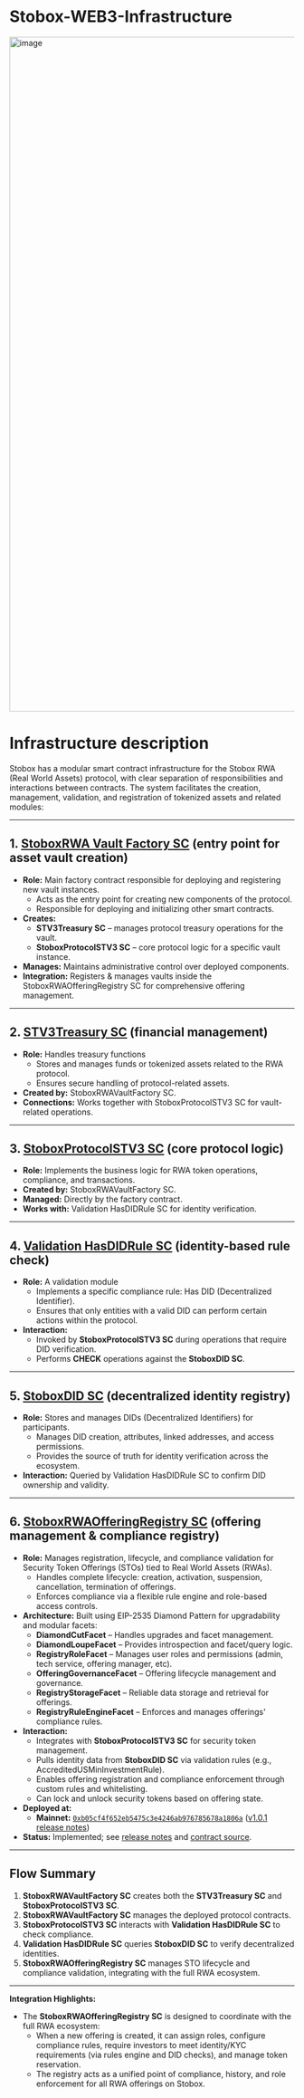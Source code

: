 # Stobox-WEB3-Infrastructure

<img width="1696" height="1192" alt="image" src="https://github.com/user-attachments/assets/f87dcfee-147e-43e3-89d5-e5e4c050a81a" />


# Infrastructure description

Stobox has a modular smart contract infrastructure for the Stobox RWA (Real World Assets) protocol, with clear separation of responsibilities and interactions between contracts. The system facilitates the creation, management, validation, and registration of tokenized assets and related modules:

---

## 1. [StoboxRWA Vault Factory SC](https://arbiscan.io/address/0x096d75d0501c3b1479ffe15569192cec998223b4#code) (entry point for asset vault creation)

- **Role:** Main factory contract responsible for deploying and registering new vault instances.
  - Acts as the entry point for creating new components of the protocol.
  - Responsible for deploying and initializing other smart contracts.
- **Creates:**
  - **STV3Treasury SC** – manages protocol treasury operations for the vault.
  - **StoboxProtocolSTV3 SC** – core protocol logic for a specific vault instance.
- **Manages:** Maintains administrative control over deployed components.
- **Integration:** Registers & manages vaults inside the StoboxRWAOfferingRegistry SC for comprehensive offering management.

---

## 2. [STV3Treasury SC](https://arbiscan.io/address/0x17b94f6b0ddeaac3753b33ee006a7fdbc1292dcf#code) (financial management)

- **Role:** Handles treasury functions
  - Stores and manages funds or tokenized assets related to the RWA protocol.
  - Ensures secure handling of protocol-related assets.
- **Created by:** StoboxRWAVaultFactory SC.
- **Connections:** Works together with StoboxProtocolSTV3 SC for vault-related operations.

---

## 3. [StoboxProtocolSTV3 SC](https://arbiscan.io/address/0x998a0beaf37ca4ba61b5cfac59fdee0da2211a46#code) (core protocol logic)

- **Role:** Implements the business logic for RWA token operations, compliance, and transactions.
- **Created by:** StoboxRWAVaultFactory SC.
- **Managed:** Directly by the factory contract.
- **Works with:** Validation HasDIDRule SC for identity verification.

---

## 4. [Validation HasDIDRule SC](https://arbiscan.io/address/0x85a3eae3cd8cecac03d2fc44001e030621320acb#code) (identity-based rule check)

- **Role:** A validation module
  - Implements a specific compliance rule: Has DID (Decentralized Identifier).
  - Ensures that only entities with a valid DID can perform certain actions within the protocol.
- **Interaction:**
  - Invoked by **StoboxProtocolSTV3 SC** during operations that require DID verification.
  - Performs **CHECK** operations against the **StoboxDID SC**.

---

## 5. [StoboxDID SC](https://arbiscan.io/address/0x25E6036178656b1329ee51696407b367D8C6ba84#code) (decentralized identity registry)

- **Role:** Stores and manages DIDs (Decentralized Identifiers) for participants.
  - Manages DID creation, attributes, linked addresses, and access permissions.
  - Provides the source of truth for identity verification across the ecosystem.
- **Interaction:** Queried by Validation HasDIDRule SC to confirm DID ownership and validity.

---

## 6. [StoboxRWAOfferingRegistry SC](https://arbiscan.io/address/0xb05cf4f652eb5475c3e4246ab976785678a1806a#code) (offering management & compliance registry)

- **Role:** Manages registration, lifecycle, and compliance validation for Security Token Offerings (STOs) tied to Real World Assets (RWAs).
  - Handles complete lifecycle: creation, activation, suspension, cancellation, termination of offerings.
  - Enforces compliance via a flexible rule engine and role-based access controls.
- **Architecture:** Built using EIP-2535 Diamond Pattern for upgradability and modular facets:
  - **DiamondCutFacet** – Handles upgrades and facet management.
  - **DiamondLoupeFacet** – Provides introspection and facet/query logic.
  - **RegistryRoleFacet** – Manages user roles and permissions (admin, tech service, offering manager, etc).
  - **OfferingGovernanceFacet** – Offering lifecycle management and governance.
  - **RegistryStorageFacet** – Reliable data storage and retrieval for offerings.
  - **RegistryRuleEngineFacet** – Enforces and manages offerings' compliance rules.
- **Interaction:**
  - Integrates with **StoboxProtocolSTV3 SC** for security token management.
  - Pulls identity data from **StoboxDID SC** via validation rules (e.g., AccreditedUSMinInvestmentRule).
  - Enables offering registration and compliance enforcement through custom rules and whitelisting.
  - Can lock and unlock security tokens based on offering state.
- **Deployed at:**
  - **Mainnet:** [`0xb05cf4f652eb5475c3e4246ab976785678a1806a`](https://arbiscan.io/address/0xb05cf4f652eb5475c3e4246ab976785678a1806a#code) ([v1.0.1 release notes](./ST4RWAOfferingRegistry-Release-Notes.md))
- **Status:** Implemented; see [release notes](./ST4RWAOfferingRegistry-Release-Notes.md) and [contract source](https://github.com/StoboxTechnologies/ST4RWAOfferingRegistry).

---

## Flow Summary

1. **StoboxRWAVaultFactory SC** creates both the **STV3Treasury SC** and **StoboxProtocolSTV3 SC**.
2. **StoboxRWAVaultFactory SC** manages the deployed protocol contracts.
3. **StoboxProtocolSTV3 SC** interacts with **Validation HasDIDRule SC** to check compliance.
4. **Validation HasDIDRule SC** queries **StoboxDID SC** to verify decentralized identities.
5. **StoboxRWAOfferingRegistry SC** manages STO lifecycle and compliance validation, integrating with the full RWA ecosystem.

---

**Integration Highlights:**
- The **StoboxRWAOfferingRegistry SC** is designed to coordinate with the full RWA ecosystem:
  - When a new offering is created, it can assign roles, configure compliance rules, require investors to meet identity/KYC requirements (via rules engine and DID checks), and manage token reservation.
  - The registry acts as a unified point of compliance, history, and role enforcement for all RWA offerings on Stobox.




